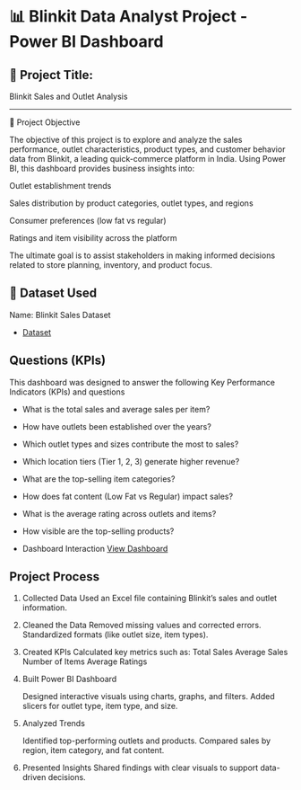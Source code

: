 # 📊 Blinkit Data Analyst Project - Power BI Dashboard

## 🚀 Project Title:

Blinkit Sales and Outlet Analysis


---

🎯 Project Objective

The objective of this project is to explore and analyze the sales performance, outlet characteristics, product types, and customer behavior data from Blinkit, a leading quick-commerce platform in India. Using Power BI, this dashboard provides business insights into:

Outlet establishment trends

Sales distribution by product categories, outlet types, and regions

Consumer preferences (low fat vs regular)

Ratings and item visibility across the platform


The ultimate goal is to assist stakeholders in making informed decisions related to store planning, inventory, and product focus.



## 📂 Dataset Used

Name: Blinkit Sales Dataset

-  <a href="https://github.com/LakshmiNarayana8464/Data-Analysis-Dashboard/blob/main/BlinkIT_Grocery_Data.xlsx">Dataset</a>

## Questions (KPIs)

This dashboard was designed to answer the following Key Performance Indicators (KPIs) and questions
-  What is the total sales and average sales per item?
-  How have outlets been established over the years?
-  Which outlet types and sizes contribute the most to sales?
-  Which location tiers (Tier 1, 2, 3) generate higher revenue?
-  What are the top-selling item categories?
-  How does fat content (Low Fat vs Regular) impact sales?
-  What is the average rating across outlets and items?
-  How visible are the top-selling products?

-  Dashboard Interaction <a href="https://github.com/LakshmiNarayana8464/Data-Analysis-Dashboard/blob/main/Dashboard.png">View Dashboard</a>

## Project Process 

1. Collected Data
   Used an Excel file containing Blinkit’s sales and outlet information.

2. Cleaned the Data
   Removed missing values and corrected errors.
   Standardized formats (like outlet size, item types).

3. Created KPIs
   Calculated key metrics such as:
   Total Sales
   Average Sales
   Number of Items
   Average Ratings

4. Built Power BI Dashboard

   Designed interactive visuals using charts, graphs, and filters.
   Added slicers for outlet type, item type, and size.

5. Analyzed Trends

   Identified top-performing outlets and products.
   Compared sales by region, item category, and fat content.

6. Presented Insights
   Shared findings with clear visuals to support data-driven decisions.






